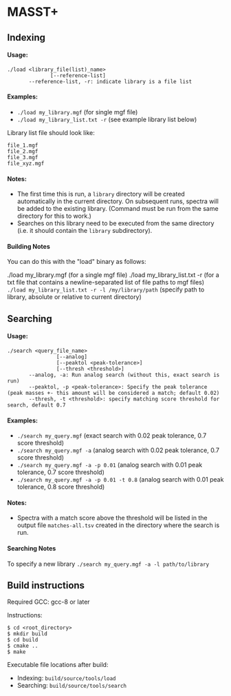 # MASST+

## Indexing

#### Usage:

```
./load <library_file(list)_name>
              [--reference-list]
       --reference-list, -r: indicate library is a file list
```

#### Examples:

- `./load my_library.mgf` (for single mgf file)
- `./load my_library_list.txt -r` (see example library list below)

Library list file should look like:
```
file_1.mgf
file_2.mgf
file_3.mgf
file_xyz.mgf
```

#### Notes:
- The first time this is run, a `library` directory will be created automatically in the current directory. On subsequent runs, spectra will be added to the existing library. (Command must be run from the same directory for this to work.)
- Searches on this library need to be executed from the same directory (i.e. it should contain the `library` subdirectory).

#### Building Notes

You can do this with the "load" binary as follows:

./load my_library.mgf (for a single mgf file)
./load my_library_list.txt -r (for a txt file that contains a newline-separated list of file paths to mgf files)
`./load my_library_list.txt -r -l /my/library/path` (specify path to library, absolute or relative to current directory)


## Searching

#### Usage:

```
./search <query_file_name>
                [--analog]
                [--peaktol <peak-tolerance>]
                [--thresh <threshold>]
       --analog, -a: Run analog search (without this, exact search is run)
       --peaktol, -p <peak-tolerance>: Specify the peak tolerance (peak masses +- this amount will be considered a match; default 0.02)
       --thresh, -t <threshold>: specify matching score threshold for search, default 0.7
```

#### Examples:

- `./search my_query.mgf` (exact search with 0.02 peak tolerance, 0.7 score threshold)
- `./search my_query.mgf -a` (analog search with 0.02 peak tolerance, 0.7 score threshold)
- `./search my_query.mgf -a -p 0.01` (analog search with 0.01 peak tolerance, 0.7 score threshold)
- `./search my_query.mgf -a -p 0.01 -t 0.8` (analog search with 0.01 peak tolerance, 0.8 score threshold)

#### Notes:
- Spectra with a match score above the threshold will be listed in the output file `matches-all.tsv` created in the directory where the search is run.

#### Searching Notes

To specify a new library
`./search my_query.mgf -a -l path/to/library`

## Build instructions

Required GCC: gcc-8 or later

Instructions:

```
$ cd <root_directory>
$ mkdir build
$ cd build
$ cmake ..
$ make
```

Executable file locations after build:
- Indexing: `build/source/tools/load`
- Searching: `build/source/tools/search`
